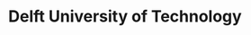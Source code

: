 ---
schema: default
title: Delft University of Technology
description: www.tudelft.nl
logo: >-
  https://d1rkab7tlqy5f1.cloudfront.net/Websections/TU%20Delft%20Huisstijl/TU_Delft_logo_Black.png
---